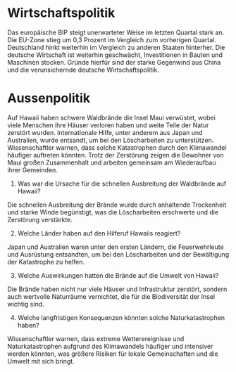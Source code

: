 # Wirtschaftspolitik

Das europäische BIP steigt unerwarteter Weise im letzten Quartal stark an. 
Die EU-Zone stieg um 0,3 Prozent im Vergleich zum vorherigen Quartal.
Deutschland hinkt weiterhin im Vergleich zu anderen Staaten hinterher. 
Die deutsche Wirtschaft ist weiterhin geschwächt, Investitionen in Bauten und Maschinen stocken.
Gründe hierfür sind der starke Gegenwind aus China und die verunsichernde deutsche Wirtschaftspolitik.

# Aussenpolitik

Auf Hawaii haben schwere Waldbrände die Insel Maui verwüstet,
wobei viele Menschen ihre Häuser verloren haben und weite Teile der Natur zerstört wurden.
Internationale Hilfe, unter anderem aus Japan und Australien, wurde entsandt, um bei den Löscharbeiten zu unterstützen.
Wissenschaftler warnen, dass solche Katastrophen durch den Klimawandel häufiger auftreten könnten.
Trotz der Zerstörung zeigen die Bewohner von Maui großen Zusammenhalt und arbeiten gemeinsam am Wiederaufbau ihrer Gemeinden.

1. Was war die Ursache für die schnellen Ausbreitung der Waldbrände auf Hawaii?

Die schnellen Ausbreitung der Brände wurde durch anhaltende Trockenheit und starke Winde begünstigt, was die Löscharbeiten erschwerte und die Zerstörung verstärkte.

2. Welche Länder haben auf den Hilferuf Hawaiis reagiert?

Japan und Australien waren unter den ersten Ländern, die Feuerwehrleute und Ausrüstung entsandten, um bei den Löscharbeiten und der Bewältigung der Katastrophe zu helfen.

3. Welche Auswirkungen hatten die Brände auf die Umwelt von Hawaii?

Die Brände haben nicht nur viele Häuser und Infrastruktur zerstört, sondern auch wertvolle Naturräume vernichtet, die für die Biodiversität der Insel wichtig sind.

4. Welche langfristigen Konsequenzen könnten solche Naturkatastrophen haben?

Wissenschaftler warnen, dass extreme Wetterereignisse und Naturkatastrophen aufgrund des Klimawandels häufiger und intensiver werden könnten, was größere Risiken für lokale Gemeinschaften und die Umwelt mit sich bringt.


